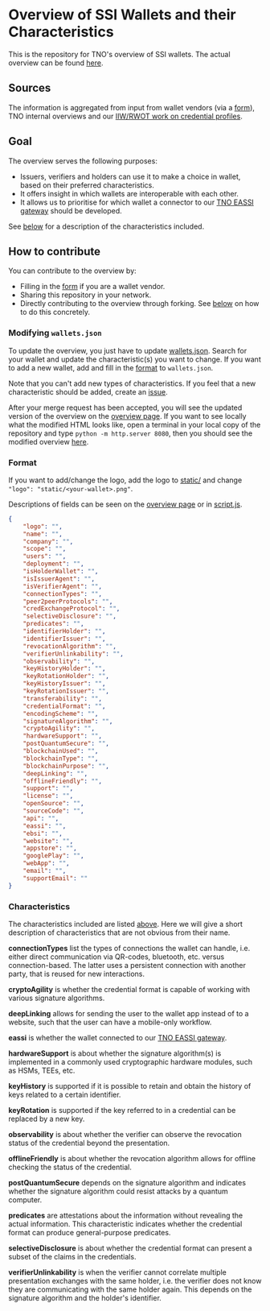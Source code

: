 # Overview of SSI Wallets and their Characteristics

This is the repository for TNO's overview of SSI wallets. The actual overview can be found [here](https://tno-ssi-lab.github.io/wallet-overview/).

## Sources
The information is aggregated from input from wallet vendors (via a [form](https://docs.google.com/forms/d/e/1FAIpQLSdM1h1n-LtbaB5ug8YEnT7pfa__2Y4ehhNobdsPdNMA63c4YQ/viewform?usp=sf_link?hl=en)), TNO internal overviews and our [IIW/RWOT work on credential profiles](https://github.com/vcstuff/credential-profile-comparison).

## Goal 
The overview serves the following purposes:
- Issuers, verifiers and holders can use it to make a choice in wallet, based on their preferred characteristics.
- It offers insight in which wallets are interoperable with each other.
- It allows us to prioritise for which wallet a connector to our [TNO EASSI gateway](https://eassi.ssi-lab.nl/) should be developed.

See [below](#characteristics) for a description of the characteristics included.

## How to contribute
You can contribute to the overview by:
- Filling in the [form](https://docs.google.com/forms/d/e/1FAIpQLSdM1h1n-LtbaB5ug8YEnT7pfa__2Y4ehhNobdsPdNMA63c4YQ/viewform?usp=sf_link?hl=en) if you are a wallet vendor.
- Sharing this repository in your network.
- Directly contributing to the overview through forking. See [below](#modifying-json) on how to do this concretely.

<h3 id="modifying-json">Modifying <code>wallets.json</code></h3>

To update the overview, you just have to update [wallets.json](wallets.json). Search for your wallet and update the characteristic(s) you want to change. If you want to add a new wallet, add and fill in the [format](#format) to `wallets.json`.

Note that you can't add new types of characteristics. If you feel that a new characteristic should be added, create an [issue](https://github.com/tno-ssi-lab/wallet-overview/issues/new).

After your merge request has been accepted, you will see the updated version of the overview on the [overview page](https://tno-ssi-lab.github.io/wallet-overview/). If you want to see locally what the modified HTML looks like, open a terminal in your local copy of the repository and type `python -m http.server 8080`, then you should see the modified overview [here](http://localhost:8080/).

<h3 id="format">Format</h3>

If you want to add/change the logo, add the logo to [static/](static/) and change `"logo": "static/<your-wallet>.png"`.

Descriptions of fields can be seen on the [overview page](https://tno-ssi-lab.github.io/wallet-overview/) or in [script.js](script.js).

```json
{
    "logo": "",
    "name": "",
    "company": "",
    "scope": "",
    "users": "",
    "deployment": "",
    "isHolderWallet": "",
    "isIssuerAgent": "",
    "isVerifierAgent": "",
    "connectionTypes": "",
    "peer2peerProtocols": "",
    "credExchangeProtocol": "",
    "selectiveDisclosure": "",
    "predicates": "",
    "identifierHolder": "",
    "identifierIssuer": "",
    "revocationAlgorithm": "",
    "verifierUnlinkability": "",
    "observability": "",
    "keyHistoryHolder": "",
    "keyRotationHolder": "",
    "keyHistoryIssuer": "",
    "keyRotationIssuer": "",
    "transferability": "",
    "credentialFormat": "",
    "encodingScheme": "",
    "signatureAlgorithm": "",
    "cryptoAgility": "",
    "hardwareSupport": "",
    "postQuantumSecure": "",
    "blockchainUsed": "",
    "blockchainType": "",
    "blockchainPurpose": "",
    "deepLinking": "",
    "offlineFriendly": "",
    "support": "",
    "license": "",
    "openSource": "",
    "sourceCode": "",
    "api": "",
    "eassi": "",
    "ebsi": "",
    "website": "",
    "appstore": "",
    "googlePlay": "",
    "webApp": "",
    "email": "",
    "supportEmail": ""
}
```

<h3 id="characteristics">Characteristics</h3>

The characteristics included are listed [above](#format). Here we will give a short description of characteristics that are not obvious from their name.

**connectionTypes** list the types of connections the wallet can handle, i.e. either direct communication via QR-codes, bluetooth, etc. versus connection-based. The latter uses a persistent connection with another party, that is reused for new interactions.

**cryptoAgility** is whether the credential format is capable of working with various signature algorithms.

**deepLinking** allows for sending the user to the wallet app instead of to a website, such that the user can have a mobile-only workflow.

**eassi** is whether the wallet connected to our [TNO EASSI gateway](https://eassi.ssi-lab.nl/).

**hardwareSupport** is about whether the signature algorithm(s) is implemented in a commonly used cryptographic hardware modules, such as HSMs, TEEs, etc.

**keyHistory** is supported if it is possible to retain and obtain the history of keys related to a certain identifier.

**keyRotation** is supported if the key referred to in a credential can be replaced by a new key.

**observability** is about whether the verifier can observe the revocation status of the credential beyond the presentation.

**offlineFriendly** is about whether the revocation algorithm allows for offline checking the status of the credential.

**postQuantumSecure** depends on the signature algorithm and indicates whether the signature algorithm could resist attacks by a quantum computer.

**predicates** are attestations about the information without revealing the actual information. This characteristic indicates whether the credential format can produce general-purpose predicates.

**selectiveDisclosure** is about whether the credential format can present a subset of the claims in the credentials.

**verifierUnlinkability** is when the verifier cannot correlate multiple presentation exchanges with the same holder, i.e. the verifier does not know they are communicating with the same holder again. This depends on the signature algorithm and the holder's identifier.

